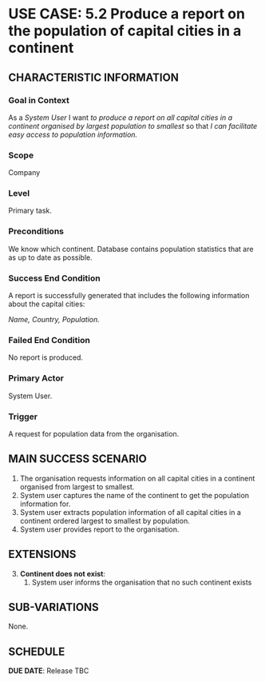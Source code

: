 # USE CASE: 5.2 Produce a report on the population of capital cities in a continent

## CHARACTERISTIC INFORMATION

### Goal in Context

As a *System User* I want *to produce a report on all capital cities in a continent organised by largest population to smallest* so that *I can facilitate easy access to population information.*

### Scope

Company

### Level

Primary task.

### Preconditions

We know which continent.  Database contains population statistics that are as up to date as possible.

### Success End Condition

A report is successfully generated that includes the following information about the capital cities:

*Name,*
*Country,*
*Population.*


### Failed End Condition

No report is produced.

### Primary Actor

System User.

### Trigger

A request for population data from the organisation.

## MAIN SUCCESS SCENARIO

1. The organisation requests information on all capital cities in a continent organised from largest to smallest.
2. System user captures the name of the continent to get the population information for.
3. System user extracts population information of all capital cities in a continent ordered largest to smallest by population.
4. System user provides report to the organisation.


## EXTENSIONS

3. **Continent does not exist**:
    1. System user informs the organisation that no such continent exists

## SUB-VARIATIONS

None. 

## SCHEDULE

**DUE DATE**: Release TBC